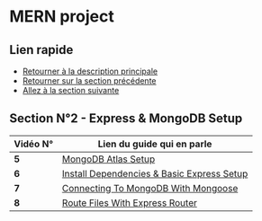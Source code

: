 # MERN project

## Lien rapide

-   [Retourner à la description principale](../blop/master/README.md)
-   [Retourner sur la section précédente](../blop/master/cours/section_1/section_1.md)
-   [Allez à la section suivante](../blop/master/cours/section_3/section_3.md)

## Section N°2 - Express & MongoDB Setup

| Vidéo N° | Lien du guide qui en parle                                                              |
| -------- | --------------------------------------------------------------------------------------- |
| **5**    | [MongoDB Atlas Setup](../blop/master/cours/section_2/video_5.md)                        |
| **6**    | [Install Dependencies & Basic Express Setup](../blop/master/cours/section_2/video_6.md) |
| **7**    | [Connecting To MongoDB With Mongoose](../blop/master/cours/section_2/video_7.md)        |
| **8**    | [Route Files With Express Router](../blop/master/cours/section_2/video_8.md)            |
